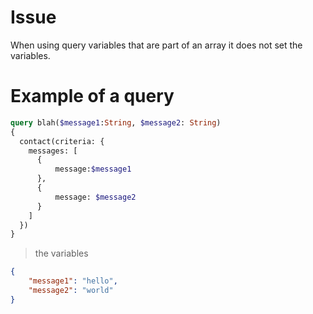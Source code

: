 # Issue

When using query variables that are part of an array it does not set the variables.

# Example of a query

```graphql
query blah($message1:String, $message2: String)
{
  contact(criteria: {
    messages: [
      { 
          message:$message1
      },
      {
          message: $message2
      }
    ]
  })
}
```

> the variables

```json
{
    "message1": "hello",
    "message2": "world"
}
```